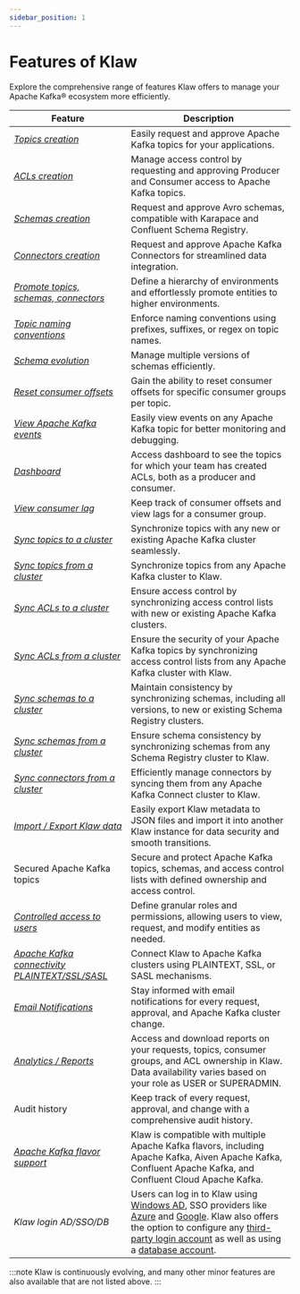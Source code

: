 ```yaml
---
sidebar_position: 1
---
```


# Features of Klaw

Explore the comprehensive range of features Klaw offers to manage your Apache Kafka® ecosystem more efficiently.

| Feature                                                                                                      | Description                                                                                                                                                                                                                                                                                                                                                                                                                                                                                                                            |
| ------------------------------------------------------------------------------------------------------------ | -------------------------------------------------------------------------------------------------------------------------------------------------------------------------------------------------------------------------------------------------------------------------------------------------------------------------------------------------------------------------------------------------------------------------------------------------------------------------------------------------------------------------------------- |
| [_Topics creation_](../workflows/topic/request-topic.md)                                                     | Easily request and approve Apache Kafka topics for your applications.                                                                                                                                                                                                                                                                                                                                                                                                                                                                  |
| [_ACLs creation_](../workflows/subscription/request-subscription.md)                                         | Manage access control by requesting and approving Producer and Consumer access to Apache Kafka topics.                                                                                                                                                                                                                                                                                                                                                                                                                                 |
| [_Schemas creation_](../workflows/schema/request-schema.md)                                                  | Request and approve Avro schemas, compatible with Karapace and Confluent Schema Registry.                                                                                                                                                                                                                                                                                                                                                                                                                                              |
| [_Connectors creation_](../connector-management/approve-connector.md)                                        | Request and approve Apache Kafka Connectors for streamlined data integration.                                                                                                                                                                                                                                                                                                                                                                                                                                                          |
| [_Promote topics, schemas, connectors_](../workflows/topic/promote-topic.md)                                 | Define a hierarchy of environments and effortlessly promote entities to higher environments.                                                                                                                                                                                                                                                                                                                                                                                                                                           |
| [_Topic naming conventions_](../cluster-management/clusters-environments/environments.md)                    | Enforce naming conventions using prefixes, suffixes, or regex on topic names.                                                                                                                                                                                                                                                                                                                                                                                                                                                          |
| [_Schema evolution_](../workflows/schema/manage-schema-requests.md)                                          | Manage multiple versions of schemas efficiently.                                                                                                                                                                                                                                                                                                                                                                                                                                                                                       |
| [_Reset consumer offsets_](../HowTo/operational/Reset-Consumer-Offsets.md)                                   | Gain the ability to reset consumer offsets for specific consumer groups per topic.                                                                                                                                                                                                                                                                                                                                                                                                                                                     |
| [_View Apache Kafka events_](../HowTo/topics/View-topic-events)                                              | Easily view events on any Apache Kafka topic for better monitoring and debugging.                                                                                                                                                                                                                                                                                                                                                                                                                                                      |
| [_Dashboard_](../dashboard/dashboard-view.md)                                                                | Access dashboard to see the topics for which your team has created ACLs, both as a producer and consumer.                                                                                                                                                                                                                                                                                                                                                                                                                              |
| [_View consumer lag_](../HowTo/topics/View-consumer-lag)                                                     | Keep track of consumer offsets and view lags for a consumer group.                                                                                                                                                                                                                                                                                                                                                                                                                                                                     |
| [_Sync topics to a cluster_](../cluster-management/kafka-cluster-sync/sync-topics-to-cluster.md)             | Synchronize topics with any new or existing Apache Kafka cluster seamlessly.                                                                                                                                                                                                                                                                                                                                                                                                                                                           |
| [_Sync topics from a cluster_](../cluster-management/kafka-cluster-sync/sync-topics-from-cluster.md)         | Synchronize topics from any Apache Kafka cluster to Klaw.                                                                                                                                                                                                                                                                                                                                                                                                                                                                              |
| [_Sync ACLs to a cluster_](../cluster-management/kafka-cluster-sync/sync-acls-to-cluster.md)                 | Ensure access control by synchronizing access control lists with new or existing Apache Kafka clusters.                                                                                                                                                                                                                                                                                                                                                                                                                                |
| [_Sync ACLs from a cluster_](../cluster-management/kafka-cluster-sync/sync-acls-from-cluster.md)             | Ensure the security of your Apache Kafka topics by synchronizing access control lists from any Apache Kafka cluster with Klaw.                                                                                                                                                                                                                                                                                                                                                                                                         |
| [_Sync schemas to a cluster_](../cluster-management/kafka-cluster-sync/sync-schemas-to-cluster.md)           | Maintain consistency by synchronizing schemas, including all versions, to new or existing Schema Registry clusters.                                                                                                                                                                                                                                                                                                                                                                                                                    |
| [_Sync schemas from a cluster_](../cluster-management/kafka-cluster-sync/sync-schemas-from-cluster.md)       | Ensure schema consistency by synchronizing schemas from any Schema Registry cluster to Klaw.                                                                                                                                                                                                                                                                                                                                                                                                                                           |
| [_Sync connectors from a cluster_](../cluster-management/kafka-cluster-sync/sync-connectors-from-cluster.md) | Efficiently manage connectors by syncing them from any Apache Kafka Connect cluster to Klaw.                                                                                                                                                                                                                                                                                                                                                                                                                                           |
| [_Import / Export Klaw data_](../metadata-management/import-export/index.md)                                 | Easily export Klaw metadata to JSON files and import it into another Klaw instance for data security and smooth transitions.                                                                                                                                                                                                                                                                                                                                                                                                           |
| Secured Apache Kafka topics                                                                                  | Secure and protect Apache Kafka topics, schemas, and access control lists with defined ownership and access control.                                                                                                                                                                                                                                                                                                                                                                                                                   |
| [_Controlled access to users_](../user-team-management/manage-roles-permissions.md)                          | Define granular roles and permissions, allowing users to view, request, and modify entities as needed.                                                                                                                                                                                                                                                                                                                                                                                                                                 |
| [_Apache Kafka connectivity PLAINTEXT/SSL/SASL_](../cluster-connectivity-setup/index.md)                     | Connect Klaw to Apache Kafka clusters using PLAINTEXT, SSL, or SASL mechanisms.                                                                                                                                                                                                                                                                                                                                                                                                                                                        |
| [_Email Notifications_](../notifications/email-notification.md)                                              | Stay informed with email notifications for every request, approval, and Apache Kafka cluster change.                                                                                                                                                                                                                                                                                                                                                                                                                                   |
| [_Analytics / Reports_](../dashboard/analytics.md)                                                           | Access and download reports on your requests, topics, consumer groups, and ACL ownership in Klaw. Data availability varies based on your role as USER or SUPERADMIN.                                                                                                                                                                                                                                                                                                                                                                   |
| Audit history                                                                                                | Keep track of every request, approval, and change with a comprehensive audit history.                                                                                                                                                                                                                                                                                                                                                                                                                                                  |
| [_Apache Kafka flavor support_](../cluster-management/clusters-environments/clusters.md)                     | Klaw is compatible with multiple Apache Kafka flavors, including Apache Kafka, Aiven Apache Kafka, Confluent Apache Kafka, and Confluent Cloud Apache Kafka.                                                                                                                                                                                                                                                                                                                                                                           |
| _Klaw login AD/SSO/DB_                                                                                       | Users can log in to Klaw using [Windows AD](../authentication-authorization/authentication/windows-ad.md), SSO providers like [Azure](../authentication-authorization/authentication/azure-ad.md) and [Google](../authentication-authorization/authentication/google-account.md). Klaw also offers the option to configure any [third-party login account](../authentication-authorization/authentication/third-party-account.md) as well as using a [database account](../authentication-authorization/authentication/userpwd-db.md). |

:::note
Klaw is continuously evolving, and many other minor features are also available that are not listed above.
:::
